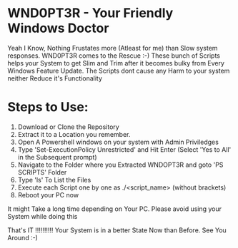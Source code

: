 # WND0PT3R - Your Friendly Windows Doctor

Yeah I Know, Nothing Frustates more (Atleast for me) than Slow system responses. WND0PT3R comes to the Rescue :-)
These bunch of Scripts helps your System to get Slim and Trim after it becomes bulky from Every Windows Feature Update.
The Scripts dont cause any Harm to your system neither Reduce it's Functionality

# Steps to Use:
1. Download or Clone the Repository
2. Extract it to a Location you remember.
3. Open A Powershell windows on your system with Admin Priviledges
4. Type 'Set-ExecutionPolicy Unrestricted' and Hit Enter (Select 'Yes to All' in the Subsequent prompt)
5. Navigate to the Folder where you Extracted WNDOPT3R and goto 'PS SCRIPTS' Folder
6. Type 'ls' To List the Files
7. Execute each Script one by one as ./<script_name> (without brackets)
8. Reboot your PC now

It might Take a long time depending on Your PC. Please avoid using your System while doing this

That's IT !!!!!!!!!!
Your System is in a better State Now than Before. See You Around :-)
